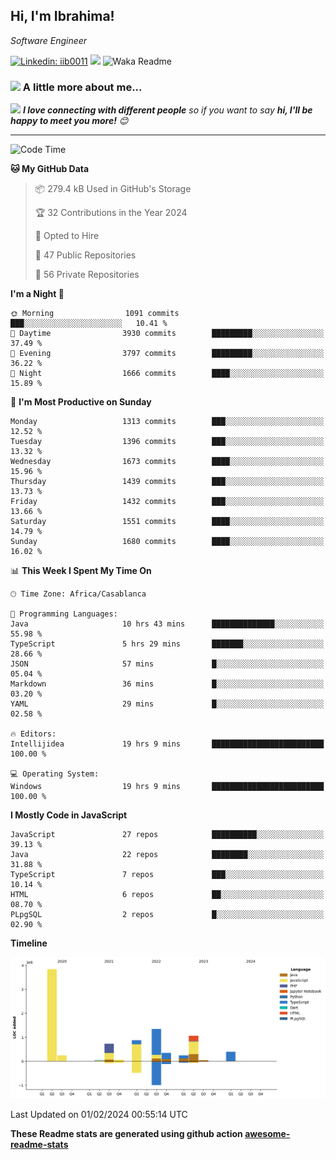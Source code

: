 <h2>Hi, I'm Ibrahima! </h2>
<p><em>Software Engineer 
</em></p>


[![Linkedin: iib0011](https://img.shields.io/badge/-iib0011-blue?style=flat-square&logo=Linkedin&logoColor=white&link=https://www.linkedin.com/in/iib0011/)](https://www.linkedin.com/in/iib0011/)
![](https://visitor-badge.glitch.me/badge?page_id=iib0011)
![Waka Readme](https://github.com/iib0011/iib0011/workflows/Waka%20Readme/badge.svg)


### <img src="https://media.giphy.com/media/VgCDAzcKvsR6OM0uWg/giphy.gif" width="50"> A little more about me...  


<img src="https://media.giphy.com/media/LnQjpWaON8nhr21vNW/giphy.gif" width="60"> <em><b>I love connecting with different people</b> so if you want to say <b>hi, I'll be happy to meet you more!</b> 😊</em>

---
<!--START_SECTION:waka-->
![Code Time](http://img.shields.io/badge/Code%20Time-2%2C880%20hrs%2022%20mins-blue)

**🐱 My GitHub Data** 

> 📦 279.4 kB Used in GitHub's Storage 
 > 
> 🏆 32 Contributions in the Year 2024
 > 
> 💼 Opted to Hire
 > 
> 📜 47 Public Repositories 
 > 
> 🔑 56 Private Repositories 
 > 
**I'm a Night 🦉** 

```text
🌞 Morning                1091 commits        ███░░░░░░░░░░░░░░░░░░░░░░   10.41 % 
🌆 Daytime                3930 commits        █████████░░░░░░░░░░░░░░░░   37.49 % 
🌃 Evening                3797 commits        █████████░░░░░░░░░░░░░░░░   36.22 % 
🌙 Night                  1666 commits        ████░░░░░░░░░░░░░░░░░░░░░   15.89 % 
```
📅 **I'm Most Productive on Sunday** 

```text
Monday                   1313 commits        ███░░░░░░░░░░░░░░░░░░░░░░   12.52 % 
Tuesday                  1396 commits        ███░░░░░░░░░░░░░░░░░░░░░░   13.32 % 
Wednesday                1673 commits        ████░░░░░░░░░░░░░░░░░░░░░   15.96 % 
Thursday                 1439 commits        ███░░░░░░░░░░░░░░░░░░░░░░   13.73 % 
Friday                   1432 commits        ███░░░░░░░░░░░░░░░░░░░░░░   13.66 % 
Saturday                 1551 commits        ████░░░░░░░░░░░░░░░░░░░░░   14.79 % 
Sunday                   1680 commits        ████░░░░░░░░░░░░░░░░░░░░░   16.02 % 
```


📊 **This Week I Spent My Time On** 

```text
🕑︎ Time Zone: Africa/Casablanca

💬 Programming Languages: 
Java                     10 hrs 43 mins      ██████████████░░░░░░░░░░░   55.98 % 
TypeScript               5 hrs 29 mins       ███████░░░░░░░░░░░░░░░░░░   28.66 % 
JSON                     57 mins             █░░░░░░░░░░░░░░░░░░░░░░░░   05.04 % 
Markdown                 36 mins             █░░░░░░░░░░░░░░░░░░░░░░░░   03.20 % 
YAML                     29 mins             █░░░░░░░░░░░░░░░░░░░░░░░░   02.58 % 

🔥 Editors: 
Intellijidea             19 hrs 9 mins       █████████████████████████   100.00 % 

💻 Operating System: 
Windows                  19 hrs 9 mins       █████████████████████████   100.00 % 
```

**I Mostly Code in JavaScript** 

```text
JavaScript               27 repos            ██████████░░░░░░░░░░░░░░░   39.13 % 
Java                     22 repos            ████████░░░░░░░░░░░░░░░░░   31.88 % 
TypeScript               7 repos             ███░░░░░░░░░░░░░░░░░░░░░░   10.14 % 
HTML                     6 repos             ██░░░░░░░░░░░░░░░░░░░░░░░   08.70 % 
PLpgSQL                  2 repos             █░░░░░░░░░░░░░░░░░░░░░░░░   02.90 % 
```



**Timeline**

![Lines of Code chart](https://raw.githubusercontent.com/iib0011/iib0011/master/assets/bar_graph.png)


 Last Updated on 01/02/2024 00:55:14 UTC
<!--END_SECTION:waka-->

**These Readme stats are generated using github action [awesome-readme-stats](https://github.com/iib0011/waka-readme-stats)**
